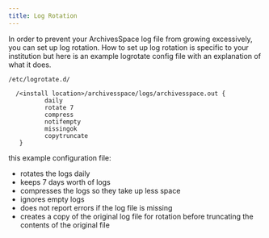 ```yaml
---
title: Log Rotation
---
```


In order to prevent your ArchivesSpace log file from growing excessively, you can set up log rotation. How to set up log rotation is specific to your institution but here is an example logrotate config file with an explanation of what it does.

`/etc/logrotate.d/`

```
  /<install location>/archivesspace/logs/archivesspace.out {
          daily
          rotate 7
          compress
          notifempty
          missingok
          copytruncate
   }
```

this example configuration file:

- rotates the logs daily
- keeps 7 days worth of logs
- compresses the logs so they take up less space
- ignores empty logs
- does not report errors if the log file is missing
- creates a copy of the original log file for rotation before truncating the contents of the original file
